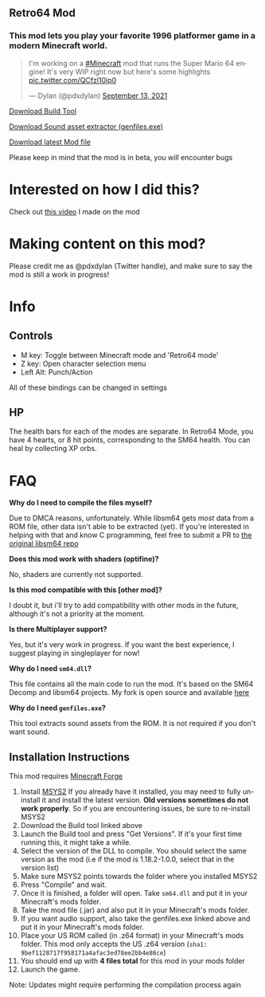 ## Retro64 Mod
### This mod lets you play your favorite 1996 platformer game in a modern Minecraft world.

<blockquote class="twitter-tweet"><p lang="en" dir="ltr">I&#39;m working on a <a href="https://twitter.com/hashtag/Minecraft?src=hash&amp;ref_src=twsrc%5Etfw">#Minecraft</a> mod that runs the Super Mario 64 engine! It&#39;s very WIP right now but here&#39;s some highlights <a href="https://t.co/QCfzl10ip0">pic.twitter.com/QCfzl10ip0</a></p>&mdash; Dylan (@pdxdylan) <a href="https://twitter.com/pdxdylan/status/1437538144728064002?ref_src=twsrc%5Etfw">September 13, 2021</a></blockquote> <script async src="https://platform.twitter.com/widgets.js" charset="utf-8"></script>

[Download Build Tool](https://github.com/Retro64Mod/retro64-GUI-build-utility/releases)

[Download Sound asset extractor (genfiles.exe)](https://github.com/Retro64Mod/sm64_asset_builder/releases)

[Download latest Mod file](https://github.com/Retro64Mod/Retro64Mod/releases)

Please keep in mind that the mod is in beta, you *will* encounter bugs

# Interested on how I did this?
Check out [this video](https://youtu.be/2yWKqc2rmHI) I made on the mod

# Making content on this mod?

Please credit me as @pdxdylan (Twitter handle), and make sure to say the mod is still a work in progress!

# Info
## Controls
- M key: Toggle between Minecraft mode and 'Retro64 mode'
- Z key: Open character selection menu
- Left Alt: Punch/Action

All of these bindings can be changed in settings

## HP
The health bars for each of the modes are separate. In Retro64 Mode, you have 4 hearts, or 8 hit points, corresponding to the SM64 health. You can heal by collecting XP orbs.

# FAQ

**Why do I need to compile the files myself?**

Due to DMCA reasons, unfortunately. While libsm64 gets *most* data from a ROM file, other data isn't able to be extracted (yet). If you're interested in helping with that and know C programming, feel free to submit a PR to [the original libsm64 repo](https://github.com/libsm64/libsm64)

**Does this mod work with shaders \(optifine\)?**

No, shaders are currently not supported.

**Is this mod compatible with this \[other mod\]?**

I doubt it, but i'll try to add compatibility with other mods in the future, although it's not a priority at the moment.

**Is there Multiplayer support?**

Yes, but it's very work in progress. If you want the best experience, I suggest playing in singleplayer for now!

**Why do I need `sm64.dll`?**

This file contains all the main code to run the mod. It's based on the SM64 Decomp and libsm64 projects. My fork is open source and available [here](https://github.com/Retro64Mod/libsm64-retro64)

**Why do I need `genfiles.exe`?**

This tool extracts sound assets from the ROM. It is not required if you don't want sound.


## Installation Instructions
This mod requires [Minecraft Forge](https://files.minecraftforge.net/net/minecraftforge/forge/)
1. Install [MSYS2](https://www.msys2.org/) If you already have it installed, you may need to fully un-install it and install the latest version. **Old versions sometimes do not work properly**. So if you are encountering issues, be sure to re-install MSYS2
2. Download the Build tool linked above
3. Launch the Build tool and press "Get Versions". If it's your first time running this, it might take a while.
4. Select the version of the DLL to compile. You should select the same version as the mod (i.e if the mod is 1.18.2-1.0.0, select that in the version list)
5. Make sure MSYS2 points towards the folder where you installed MSYS2
6. Press "Compile" and wait.
7. Once it is finished, a folder will open. Take `sm64.dll` and put it in your Minecraft's mods folder.
8. Take the mod file (.jar) and also put it in your Minecraft's mods folder.
9. If you want audio support, also take the genfiles.exe linked above and put it in your Minecraft's mods folder.
10. Place your US ROM called (in .z64 format) in your Minecraft's mods folder. This mod only accepts the US .z64 version (`sha1: 9bef1128717f958171a4afac3ed78ee2bb4e86ce`)
11. You should end up with **4 files total** for this mod in your mods folder
12. Launch the game. 

Note: Updates might require performing the compilation process again
